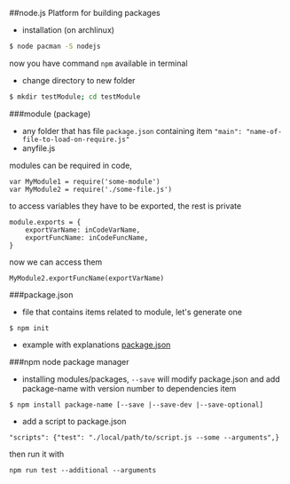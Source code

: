 ##node.js
 Platform for building packages
 
* installation (on archlinux)
```sh
$ node pacman -S nodejs
```

now you have command `npm` available in terminal

* change directory to new folder
```sh
$ mkdir testModule; cd testModule
```

###module (package)
* any folder that has file `package.json` containing item `"main": "name-of-file-to-load-on-require.js"`
* anyfile.js

modules can be required in code,
```
var MyModule1 = require('some-module')
var MyModule2 = require('./some-file.js')
```

to access variables they have to be exported, the rest is private
```
module.exports = {
    exportVarName: inCodeVarName,
    exportFuncName: inCodeFuncName,
}
```
now we can access them
```
MyModule2.exportFuncName(exportVarName)
```

###package.json
* file that contains items related to module, let's generate one
```
$ npm init
```
* example with explanations [package.json]

###npm
node package manager

* installing modules/packages, `--save` will modify package.json and add package-name with version number to dependencies item
```
$ npm install package-name [--save |--save-dev |--save-optional]
```
* add a script to package.json
```
"scripts": {"test": "./local/path/to/script.js --some --arguments",}
```
then run it with
```
npm run test --additional --arguments
```

[package.json]: http://browsenpm.org/package.json
